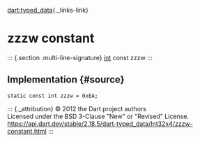 [dart:typed\_data](../../dart-typed_data/dart-typed_data-library){._links-link}

zzzw constant
=============

::: {.section .multi-line-signature}
[int](../../dart-core/int-class) const zzzw
:::

Implementation {#source}
--------------

``` {.language-dart data-language="dart"}
static const int zzzw = 0xEA;
```

::: {._attribution}
© 2012 the Dart project authors\
Licensed under the BSD 3-Clause \"New\" or \"Revised\" License.\
<https://api.dart.dev/stable/2.18.5/dart-typed_data/Int32x4/zzzw-constant.html>
:::
